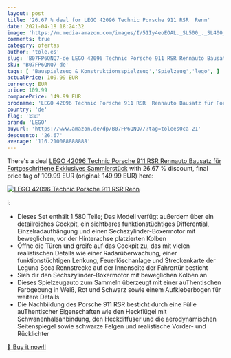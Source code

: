 ```yaml
---
layout: post
title: '26.67 % deal for LEGO 42096 Technic Porsche 911 RSR  Renn'
date: 2021-04-18 18:24:32
image: 'https://m.media-amazon.com/images/I/51Iy4eoEOAL._SL500_._SL400_.jpg'
comments: true
category: ofertas
author: 'tole.es'
slug: 'B07FP6QNQ7-de LEGO 42096 Technic Porsche 911 RSR Rennauto Bausatz für...'
sku: 'B07FP6QNQ7-de'
tags: [ 'Bauspielzeug & Konstruktionsspielzeug','Spielzeug','lego', ]
actualPrice: 109.99 EUR
currency: EUR
price: 109.99
comparePrice: 149.99 EUR
prodname: 'LEGO 42096 Technic Porsche 911 RSR  Rennauto Bausatz für Fortgeschrittene  Exklusives Sammlerstück'
country: 'de'
flag: '🇩🇪'
brand: 'LEGO'
buyurl: 'https://www.amazon.de/dp/B07FP6QNQ7/?tag=tolees0ca-21'
descuento: '26.67'
average: '116.210088888888'
---
```


There's a deal [LEGO 42096 Technic Porsche 911 RSR  Rennauto Bausatz für Fortgeschrittene  Exklusives Sammlerstück](https://www.amazon.de/dp/B07FP6QNQ7/?tag=tolees0ca-21)  with  26.67 % discount, final price tag of  109.99 EUR (original: 149.99 EUR) here:

[![LEGO 42096 Technic Porsche 911 RSR  Renn](https://m.media-amazon.com/images/I/51Iy4eoEOAL._SL500_._SL400_.jpg)](https://www.amazon.de/dp/B07FP6QNQ7/?tag=tolees0ca-21)

ℹ️:

- Dieses Set enthält 1.580 Teile; Das Modell verfügt außerdem über ein detailreiches Cockpit, ein sichtbares funktionstüchtiges Differential, Einzelradaufhängung und einen Sechszylinder-Boxermotor mit beweglichen, vor der Hinterachse platzierten Kolben
- Öffne die Türen und greife auf das Cockpit zu, das mit vielen realistischen Details wie einer Radarüberwachung, einer funktionstüchtigen Lenkung, Feuerlöschanlage und Streckenkarte der Leguna Seca Rennstrecke auf der Innenseite der Fahrertür besticht
- Sieh dir den Sechszylinder-Boxermotor mit beweglichen Kolben an
- Dieses Spielzeugauto zum Sammeln überzeugt mit einer auThentischen Farbgebung in Weiß, Rot und Schwarz sowie einem Aufkleberbogen für weitere Details
- Die Nachbildung des Porsche 911 RSR besticht durch eine Fülle auThentischer Eigenschaften wie den Heckflügel mit Schwanenhalsanbindung, den Heckdiffuser und die aerodynamischen Seitenspiegel sowie schwarze Felgen und realistische Vorder- und Rücklichter

[🛒 Buy it now!!](https://www.amazon.de/dp/B07FP6QNQ7/?tag=tolees0ca-21)
